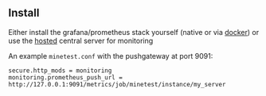 ## Install

Either install the grafana/prometheus stack yourself (native or via [docker](./docker.md))
or use the [hosted](./hosted.md) central server for monitoring


An example `minetest.conf` with the pushgateway at port 9091:

```
secure.http_mods = monitoring
monitoring.prometheus_push_url = http://127.0.0.1:9091/metrics/job/minetest/instance/my_server
```
